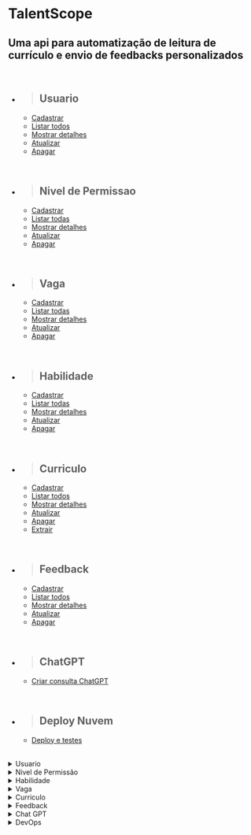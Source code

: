 # TalentScope

## Uma api para automatização de leitura de currículo e envio de feedbacks personalizados

<br/>

- > <h2>Usuario</h2>
  - [Cadastrar](#cadastrar-usuario)
  - [Listar todos](#listar-usuarios)
  - [Mostrar detalhes](#detalhar-um-usuario)
  - [Atualizar](#atualizar-usuario)
  - [Apagar](#apagar-usuario)

<br/>

- > <h2>Nivel de Permissao</h2>
  - [Cadastrar](#nivel-de-permissao)
  - [Listar todas](#listar-niveis-de-permissoes)
  - [Mostrar detalhes](#detalhar-um-nivel-de-permissao)
  - [Atualizar](#atualizar-nivel-de-permissao)
  - [Apagar](#apagar-nivel-de-permissao)

<br/>

- > <h2>Vaga</h2>
  - [Cadastrar](#cadastrar-vaga)
  - [Listar todas](#listar-vagas)
  - [Mostrar detalhes](#detalhar-um-vaga)
  - [Atualizar](#atualizar-vaga)
  - [Apagar](#apagar-vaga)

<br/>

- > <h2>Habilidade</h2>
  - [Cadastrar](#cadastrar-habilidade)
  - [Listar todas](#listar-habilidades)
  - [Mostrar detalhes](#detalhar-uma-habilidade)
  - [Atualizar](#atualizar-habilidade)
  - [Apagar](#apagar-habilidade)

<br/>

- > <h2>Curriculo</h2>
  - [Cadastrar](#cadastrar-curriculo)
  - [Listar todos](#listar-curriculos)
  - [Mostrar detalhes](#detalhar-um-curriculo)
  - [Atualizar](#atualizar-curriculo)
  - [Apagar](#apagar-curriculo)
  - [Extrair](#aextrair-curriculo)

<br/>

- > <h2>Feedback</h2>
  - [Cadastrar](#cadastrar-feedback)
  - [Listar todos](#listar-feedback)
  - [Mostrar detalhes](#detalhar-um-feedback)
  - [Atualizar](#atualizar-feedback)
  - [Apagar](#apagar-feedback)

<br/>

- > <h2>ChatGPT</h2>
  - [Criar consulta ChatGPT](#criar-consulta-chatgpt)

<br/>

- > <h2>Deploy Nuvem</h2>
  - [Deploy e testes](#deploy-testes)

<br/>


<details>
<summary>Usuario</summary>

<br>

<details>
<summary> <b style="color:green">POST</b>/talentScope/usuarios</summary>

<br/>

### Cadastrar usuario

<br/>

### Requisição:

```json
{
  "nome": "Rafael Ferreira",
  "email": "rafael@plusofit.com",
  "senha": "7894562",
	"status": true,
	"dtCriacao": "2023-05-15 10:08:02",
	"dtAlteracao": "",
	"nivelPermissao": {
		"id": 1
	}
}
```

<br/>

### Responses:

`status code: 200`

#### Body: <b>Application/json</b>

```json
{
	"id": 1,
	"nome": "Rafael Ferreira",
	"email": "rafael@plusofit.com",
	"senha": "7894562",
	"status": true,
	"dtCriacao": "2023-05-15 10:08:02",
	"dtAlteracao": null,
	"nivelPermissao": {
		"id": 1,
		"nome": null,
		"descricao": null
	}
}
```

<br/>
<hr>

`status code: 400`

#### Body: <b>Application/json</b>

```json
{
  "retorno": "Mensagem de erro conforme regras de negócios"
}
```

<br/>
</details>

<details>
<summary> <b style="color:cyan">GET</b>/talentScope/usuarios</summary>

<br/>

### Listar usuarios

<br/>

### Responses:

`status code: 200`

#### Body: <b>Application/json</b>

```json
[
	{
		"id": 1,
		"nome": "Rafael Ferreira",
		"email": "rafael@plusofit.com",
		"senha": "7894562",
		"status": true,
		"dtCriacao": "2023-05-15 10:08:02",
		"dtAlteracao": null,
		"nivelPermissao": {
			"id": 1,
			"nome": "Acesso-1",
			"descricao": "Tem permissão somente para leitura dos curriculos e vagas"
		}
	},
	{
		"id": 2,
		"nome": "Isabelle Souza Santos",
		"email": "isabelle.souza@plusofit.com",
		"senha": "123456",
		"status": true,
		"dtCriacao": "2023-05-03 10:08:02",
		"dtAlteracao": null,
		"nivelPermissao": {
			"id": 1,
			"nome": "Acesso-1",
			"descricao": "Tem permissão somente para leitura dos curriculos e vagas"
		}
	}
]
```

<br/>
<hr>

`status code: 204`

#### Body: <b>Application/json</b>

```json
{
  "retorno": "Não há usuarios para retornar"
}
```

<br/>
<hr>

`status code: 400`

#### Body: <b>Application/json</b>

```json
{
  "retorno": "Mensagem de erro conforme regras de negócios"
}
```

</details>

<details>
<summary> <b style="color:cyan">GET</b>/talentScope/usuarios/{id}</summary>

<br/>

### Detalhar um usuario

<br/>

### Responses:

`status code: 200`

#### Body: <b>Application/json</b>

```json
{
	"id": 1,
	"nome": "Rafael Ferreira",
	"email": "rafael@plusofit.com",
	"senha": "7894562",
	"status": true,
	"dtCriacao": "2023-05-15 10:08:02",
	"dtAlteracao": null,
	"nivelPermissao": {
		"id": 1,
		"nome": "Acesso-1",
		"descricao": "Tem permissão somente para leitura dos curriculos e vagas"
	}
}
```

<br/>
<hr>

`status code: 204`

#### Body: <b>Application/json</b>

```json
{
  "retorno": "Usuario não cadastrado"
}
```

<br/>
<hr>

`status code: 400`


```json
{
  "retorno": "Mensagem de erro conforme regras de negócios"
}
```

</details>

<details>
<summary> <b style="color:orange">UPDATE</b>/talentScope/usuarios/{id}</summary>

<br/>

### Atualizar usuario

### Requisição:


```json
{
  "nome": "Rafael Ferreira dos Santos",
  "email": "rafael.santos@plusofit.com",
  "senha": "7894562",
	"status": true,
	"dtCriacao": "2023-05-15 10:08:02",
	"dtAlteracao": "",
	"nivelPermissao": {
		"id": 2
	}
}
```
<br/>

<br/>

### Responses:

`status code: 200`

#### Tipo do body: <b>Application/json</b>

```json
{
	"id": 1,
	"nome": "Rafael Ferreira dos Santos",
	"email": "rafael.santos@plusofit.com",
	"senha": "7894562",
	"status": true,
	"dtCriacao": "2023-05-15 10:08:02",
	"dtAlteracao": null,
	"nivelPermissao": {
		"id": 2,
		"nome": null,
		"descricao": null
	}
}
```
<br/>
<hr>

`status code: 400`

#### Body: <b>Application/json</b>


```json
{
  "retorno": "{Mensagem de erro conforme regra de negocio}"
}
```

</details>

<details>
<summary> <b style="color:red">DELETE</b>/talentScope/usuarios/{id}</summary>

<br/>

### Apagar usuario

<br/>

### Responses:

`status code: 200`

#### Body: <b>Application/json</b>

```json
{
  "retorno": "Usuario apagado com sucesso"
}
```

<br/>
<hr>

`status code: 400`

#### Body: <b>Application/json</b>

```json
{
  "retorno": "Usuario não cadastrado"
}
```

</details>

<br/><br/>

# Campos de Requisição

|       campo       |     tipo    | obrigatório | descrição                                                                                                  |
| :---------------: | :---------: | :---------: | ---------------------------------------------------------------------------------------------------------- |
|        id         |    numeric(10)     |     sim     | Id do usuario                                                                                       |
|       nome        |    varchar(80)     |     sim     | Nome do usuario                                                                                     |
|       email       |    varchar(80)     |     sim     | Email do usuario                                                                                    
|       senha       |    varchar(15)     |     sim     | Senha do usuario. Senha deve conter de 8 a 15 caracteres, no min. 1 letra maiuscula e 1 caractere especial|
|  nivelPermissao  | fk_nivel_permissao |     sim     | Nivel de permissão para utilizar a plataforma                                                       |
|       status       | Boolean(1)  |     sim     | Flag para informar se o usuario esta ativo na plataforma                                                   |
|   dtCriacao    |  Datetime   |     sim     | Data da criação do usuario                                                                                 |
| dtAtualizacao  |  Datetime   |     nao     | Data da atualização do usuario                                                                             |

</details>

<details>
<summary>Nivel de Permissão</summary>

<br>

<details>
<summary> <b style="color:green">POST</b>/talentScope/nivelPermissao</summary>

<br/>

### Cadastrar nivel de permissao

<br/>

### Requisição:

```json
{
	"nome": "Acesso-1",
	"descricao": "Tem permissão somente para leitura"
}
```

```json
{
  "nome": "Administrador",
  "descricao": "Usuário com permissão master"
}
```

<br/>

### Responses:

`status code: 200`

#### Body: <b>Application/json</b>

```json
{
	"id": 1,
	"nome": "Acesso-1",
	"descricao": "Tem permissão somente para leitura"
}
```

```json
{
	"id": 2,
	"nome": "Administrador",
	"descricao": "Usuário com permissão master"
}
```

<br/>
<hr>

`status code: 400`

#### Body: <b>Application/json</b>

```json
{
  "retorno": "Mensagem de erro conforme regras de negócios"
}
```

<br/>
</details>

<details>
<summary> <b style="color:cyan">GET</b>/talentScope/nivelPermissao</summary>

<br/>

### Listar niveis de permissoes

<br/>

### Responses:

`status code: 200`

#### Body: <b>Application/json</b>

```json
[
	{
		"id": 1,
		"nome": "Acesso-1",
		"descricao": "Tem permissão somente para leitura"
	},
	{
		"id": 2,
		"nome": "Administrador",
		"descricao": "Usuário com permissão master"
	}
]
```

<br/>
<hr>

`status code: 204`

#### Body: <b>Application/json</b>

```json
{
  "retorno": "Não há nivel de permissao para retornar"
}
```

<br/>
<hr>

`status code: 400`

#### Body: <b>Application/json</b>

```json
{
  "retorno": "Mensagem de erro conforme regras de negócios"
}
```

</details>

<details>
<summary> <b style="color:cyan">GET</b>/talentScope/nivelPermissao/{id}</summary>

<br/>

### Detalhar um nivel de permissao

<br/>

### Responses:

`status code: 200`

#### Body: <b>Application/json</b>

```json
{
	"id": 1,
	"nome": "Acesso-1",
	"descricao": "Tem permissão somente para leitura"
}
```

<br/>
<hr>

`status code: 204`

#### Body: <b>Application/json</b>

```json
{
  "retorno": "Nivel de permissao não cadastrado"
}
```

<br/>
<hr>

`status code: 400`


```json
{
  "retorno": "Mensagem de erro conforme regras de negócios"
}
```

</details>

<details>
<summary> <b style="color:orange">UPDATE</b>/talentScope/nivelPermissao/{id}</summary>

<br/>

### Atualizar nivel de permissao

### Requisição:


```json
{
	"nome": "Acesso-1",
	"descricao": "Tem permissão somente para leitura dos curriculos e vagas"
}
```
<br/>

<br/>

### Responses:

`status code: 200`

#### Tipo do body: <b>Application/json</b>

```json
{
	"id": 1,
	"nome": "Acesso-1",
	"descricao": "Tem permissão somente para leitura dos curriculos e vagas"
}
```
<br/>
<hr>

`status code: 400`

#### Body: <b>Application/json</b>


```json
{
  "retorno": "{Mensagem de erro conforme regra de negocio}"
}
```

</details>

<details>
<summary> <b style="color:red">DELETE</b>/talentScope/nivelPermissao/{id}</summary>

<br/>

### Apagar nivel de permissao

<br/>

### Responses:

`status code: 200`

#### Body: <b>Application/json</b>

```json
{
  "retorno": "Nivel de permissao apagado com sucesso"
}
```

<br/>
<hr>

`status code: 400`

#### Body: <b>Application/json</b>

```json
{
  "retorno": "Nivel de permissao não cadastrado"
}
```

</details>

<br/><br/>

# Campos de Requisição

|       campo       |     tipo     | obrigatório | descrição                         |
| :---------------: | :----------: | :---------: | ----------------------------------|
|        id         | numeric(3)   |     sim     | Id do nivel de permissao          |
|       nome        | varchar(30)  |     sim     | Nome do usuario                   |
|     descricao     | varchar(250) |     sim     | Descrição do nivel de permissão   |


</details>

<details>
<summary>Habilidade</summary>

<br>

<details>
<summary> <b style="color:green">POST</b>/talentScope/habilidades</summary>

<br/>

### Cadastrar habilidade

<br/>

### Requisição:

```json
{
	"nome": "Experiência com Banco de Dados Oracle SQL"
}
```
```json
{
	"nome": "Experiência com Java, Spring Boot."
}
```

<br/>

### Responses:

`status code: 200`

#### Body: <b>Application/json</b>

```json
{
	"id": 1,
	"nome": "Experiência com Banco de Dados Oracle SQL"
}
```

```json
{
	"id": 2,
	"nome": "Experiência com Java, Spring Boot."
}
```

<br/>
<hr>

`status code: 400`

#### Body: <b>Application/json</b>

```json
{
  "retorno": "Mensagem de erro conforme regras de negócios"
}
```

<br/>
</details>

<details>
<summary> <b style="color:cyan">GET</b>/talentScope/habilidades</summary>

<br/>

### Listar habilidades

<br/>

### Responses:

`status code: 200`

#### Body: <b>Application/json</b>

```json
[
	{
		"id": 1,
		"nome": "Experiência com Banco de Dados Oracle SQL"
	},
	{
		"id": 2,
		"nome": "Experiência com Java, Spring Boot."
	}
]
```

<br/>
<hr>

`status code: 204`

#### Body: <b>Application/json</b>

```json
{
  "retorno": "Não há habilidades para retornar"
}
```

<br/>
<hr>

`status code: 400`

#### Body: <b>Application/json</b>

```json
{
  "retorno": "Mensagem de erro conforme regras de negócios"
}
```

</details>

<details>
<summary> <b style="color:cyan">GET</b>/talentScope/habilidades/{id}</summary>

<br/>

### Detalhar uma habilidade
<br/>

### Responses:

`status code: 200`

#### Body: <b>Application/json</b>

```json
{
	"id": 2,
	"nome": "Experiência com Java, Spring Boot."
}
```

<br/>
<hr>

`status code: 204`

#### Body: <b>Application/json</b>

```json
{
	"timestamp": "2023-09-11T22:45:11.000+00:00",
	"status": 404,
	"error": "Not Found",
	"trace": "br.com.TalentScope.exception.RestNotFoundException......",
	"message": "habilidade não encontrado",
	"path": "/talentScope/habilidades/3"
}
```

<br/>
<hr>

`status code: 400`


```json
{
  "retorno": "Mensagem de erro conforme regras de negócios"
}
```

</details>

<details>
<summary> <b style="color:orange">UPDATE</b>/talentScope/habilidades/{id}</summary>

<br/>

### Atualizar habilidade

### Requisição:


```json
{
	"nome": "2 anos de experiência em Java com spring, JPA Hibernate"
}
```
<br/>

<br/>

### Responses:

`status code: 200`

#### Tipo do body: <b>Application/json</b>

```json
{
	"id": 2,
	"nome": "2 anos de experiência em Java com spring, JPA Hibernate"
}
```
<br/>
<hr>

`status code: 400`

#### Body: <b>Application/json</b>


```json
{
  "retorno": "{Mensagem de erro conforme regra de negocio}"
}
```

</details>

<details>
<summary> <b style="color:red">DELETE</b>/talentScope/habilidade/{id}</summary>

<br/>

### Apagar habilidade

<br/>

### Responses:

`status code: 200`

#### Body: <b>Application/json</b>

```json
{
  "retorno": "Habilidade apagado com sucesso"
}
```

<br/>
<hr>

`status code: 400`

#### Body: <b>Application/json</b>

```json
{
  "retorno": "Habilidade não cadastrado"
}
```

</details>

<br/><br/>

# Campos de Requisição

|       campo       |     tipo     | obrigatório | descrição                         |
| :---------------: | :----------: | :---------: | ----------------------------------|
|        id         | numeric(3)   |     sim     | Id da habilidade        |
|       nome        | varchar(50)  |     sim     | Descrição da habiliade                  |

</details>

<details>
<summary>Vaga</summary>

<br>

<details>
<summary> <b style="color:green">POST</b>/talentScope/vagas</summary>

<br/>

### Cadastrar vaga

<br/>

### Requisição:

```json
{
	"nome": "Analista de Sistemas I",
	"descricaoCargo": "Desenvolver Java Junior",
	"descricaoVaga": "A vaga de desenvolvedor Java requer habilidades em programação orientada a objetos, uso de frameworks como Spring e Hibernate, experiência em testes e depuração de código, trabalho em equipe e conhecimentos em tecnologias relacionadas a aplicações web e bancos de dados.",
	"dtAbertura": "2023-10-09 14:00:00",
	"dtEncerramento": "2023-07-22 17:00:00",
	"usuario":{
		"id": 1
	},
	"habilidades": [
		{
		"id": 1
		}
	]
}
```

<br/>

### Responses:

`status code: 200`

#### Body: <b>Application/json</b>

```json
{
	"id": 1,
	"nome": "Analista de Sistemas I",
	"descricaoCargo": "Desenvolver Java Junior",
	"descricaoVaga": "A vaga de desenvolvedor Java requer habilidades em programação orientada a objetos, uso de frameworks como Spring e Hibernate, experiência em testes e depuração de código, trabalho em equipe e conhecimentos em tecnologias relacionadas a aplicações web e bancos de dados.",
	"dtAbertura": "2023-10-09 14:00:00",
	"dtEncerramento": "2023-07-22 17:00:00",
	"usuario": {
		"id": 1,
		"nome": null,
		"email": null,
		"senha": null,
		"status": null,
		"dtCriacao": null,
		"dtAlteracao": null,
		"nivelPermissao": null
	},
	"habilidades": [
		{
			"id": 1,
			"nome": null
		}
	]
}
```

<br/>
<hr>

`status code: 400`

#### Body: <b>Application/json</b>

```json
{
  "retorno": "Mensagem de erro conforme regras de negócio"
}
```

<br/>
</details>

<details>
<summary> <b style="color:cyan">GET</b>/talentScope/vagas</summary>

<br/>

### Listar vagas

<br/>

### Responses:

`status code: 200`

#### Body: <b>Application/json</b>

```json
[
	{
		"id": 1,
		"nome": "Analista de Sistemas I",
		"descricaoCargo": "Desenvolver Java Junior",
		"descricaoVaga": "A vaga de desenvolvedor Java requer habilidades em programação orientada a objetos, uso de frameworks como Spring e Hibernate, experiência em testes e depuração de código, trabalho em equipe e conhecimentos em tecnologias relacionadas a aplicações web e bancos de dados.",
		"dtAbertura": "2023-10-09 14:00:00",
		"dtEncerramento": "2023-07-22 17:00:00",
		"usuario": {
			"id": 1,
			"nome": "Rafael Ferreira dos Santos",
			"email": "rafael.santos@plusofit.com",
			"senha": "7894562",
			"status": true,
			"dtCriacao": "2023-05-15 10:08:02",
			"dtAlteracao": null,
			"nivelPermissao": {
				"id": 2,
				"nome": "Administrador",
				"descricao": "Usuário com permissão master"
			}
		},
		"habilidades": [
			{
				"id": 1,
				"nome": "Experiência com Banco de Dados Oracle SQL"
			}
		]
	},
	{
		"id": 2,
		"nome": "Analista de Dados",
		"descricaoCargo": "Analista de dados Senior",
		"descricaoVaga": "Estamos em busca de um Analista de Dados talentoso e apaixonado por números para se juntar à nossa equipe. O candidato ideal será responsável por coletar, analisar e interpretar dados, transformando-os em informações valiosas para orientar a tomada de decisões estratégicas da empresa. Você trabalhará em estreita colaboração com outras equipes para identificar tendências, padrões e insights que impulsionarão nosso negócio.",
		"dtAbertura": "2023-10-15 15:00:00",
		"dtEncerramento": "2023-12-22 17:00:00",
		"usuario": {
			"id": 1,
			"nome": "Rafael Ferreira dos Santos",
			"email": "rafael.santos@plusofit.com",
			"senha": "7894562",
			"status": true,
			"dtCriacao": "2023-05-15 10:08:02",
			"dtAlteracao": null,
			"nivelPermissao": {
				"id": 2,
				"nome": "Administrador",
				"descricao": "Usuário com permissão master"
			}
		},
		"habilidades": [
			{
				"id": 1,
				"nome": "Experiência com Banco de Dados Oracle SQL"
			}
		]
	}
]
```

<br/>
<hr>

`status code: 204`

#### Body: <b>Application/json</b>

```json
{
  "retorno": "Não há vagas para retornar"
}
```

<br/>
<hr>

`status code: 400`

#### Body: <b>Application/json</b>

```json
{
  "retorno": "Mensagem de erro conforme regras de negócios"
}
```

</details>

<details>
<summary> <b style="color:cyan">GET</b>/talentScope/vagas/{id}</summary>
<br/>

### Detalhar uma vaga

<br/>

### Responses:

`status code: 200`

#### Tipo do body: <b>Application/json</b>

```json
{
	"id": 1,
	"nome": "Analista de Sistemas I",
	"descricaoCargo": "Desenvolver Java Junior",
	"descricaoVaga": "A vaga de desenvolvedor Java requer habilidades em programação orientada a objetos, uso de frameworks como Spring e Hibernate, experiência em testes e depuração de código, trabalho em equipe e conhecimentos em tecnologias relacionadas a aplicações web e bancos de dados.",
	"dtAbertura": "2023-10-09 14:00:00",
	"dtEncerramento": "2023-07-22 17:00:00",
	"usuario": {
		"id": 1,
		"nome": "Rafael Ferreira dos Santos",
		"email": "rafael.santos@plusofit.com",
		"senha": "7894562",
		"status": true,
		"dtCriacao": "2023-05-15 10:08:02",
		"dtAlteracao": null,
		"nivelPermissao": {
			"id": 2,
			"nome": "Administrador",
			"descricao": "Usuário com permissão master"
		}
	},
	"habilidades": [
		{
			"id": 1,
			"nome": "Experiência com Banco de Dados Oracle SQL"
		}
	]
}
```

<br/>
<hr>

`status code: 204`

#### Body: <b>Application/json</b>

```json
{
  "retorno": "Vaga não cadastrada"
}
```

<br/>
<hr>

`status code: 400`


```json
{
  "retorno": "Mensagem de erro conforme regras de negócios"
}
```

</details>

<details>
<summary> <b style="color:orange">UPDATE</b>/talentScope/vagas/{id}</summary>

<br/>

### Atualizar vaga

### Requisição:


```json
{
	"nome": "Analista de Dados II",
	"descricaoCargo": "Analista de dados Pleno",
	"descricaoVaga": "Estamos em busca de um Analista de Dados talentoso e apaixonado por números para se juntar à nossa equipe. O candidato ideal será responsável por coletar, analisar e interpretar dados, transformando-os em informações valiosas para orientar a tomada de decisões estratégicas da empresa. Você trabalhará em estreita colaboração com outras equipes para identificar tendências, padrões e insights que impulsionarão nosso negócio.",
	"dtAbertura": "2023-10-15 15:00:00",
	"dtEncerramento": "2023-12-22 17:00:00",
	"usuario":{
		"id": 1
	},
	"habilidades": [
		{
		"id": 1
		}
	]
}	"usuario":{
		"id": 2
	},
	"habilidades": [
		{
		"id": 1
		}
	]
}
```
<br/>

<br/>

### Responses:

`status code: 200`

#### Body: <b>Application/json</b>

```json
{
	"id": 2,
	"nome": "Analista de Dados II",
	"descricaoCargo": "Analista de dados Pleno",
	"descricaoVaga": "Estamos em busca de um Analista de Dados talentoso e apaixonado por números para se juntar à nossa equipe. O candidato ideal será responsável por coletar, analisar e interpretar dados, transformando-os em informações valiosas para orientar a tomada de decisões estratégicas da empresa. Você trabalhará em estreita colaboração com outras equipes para identificar tendências, padrões e insights que impulsionarão nosso negócio.",
	"dtAbertura": "2023-10-15 15:00:00",
	"dtEncerramento": "2023-12-22 17:00:00",
	"usuario": {
		"id": 1,
		"nome": null,
		"email": null,
		"senha": null,
		"status": null,
		"dtCriacao": null,
		"dtAlteracao": null,
		"nivelPermissao": null
	},
	"habilidades": [
		{
			"id": 1,
			"nome": null
		}
	]
}
```
<br/>
<hr>

`status code: 400`

#### Body: <b>Application/json</b>


```json
{
  "retorno": "Vaga não cadastrada"
}
```

</details>

<details>
<summary> <b style="color:red">DELETE</b>/talentScope/vaga/{id}</summary>

<br/>

### Apagar vaga

<br/>

### Responses:

`status code: 200`

#### Body: <b>Application/json</b>

```json
{
  "retorno": "Vaga apagada com sucesso"
}
```

<br/>
<hr>

`status code: 400`

#### Body: <b>Application/json</b>

```json
{
  "retorno": "Vaga não cadastrada"
}
```

</details>

<br/><br/>

# Campos de Requisição

|         campo       |   tipo        | obrigatório | descrição |
| :-----------------: | :-----------: | :---------: | ---------------------------------------- |
|          id         |  numeric(10)  |     sim     | Id da vaga                               |
|         nome        |  varchar(80)  |     sim     | Nome da vaga                             |
|       descricaoCargo     |    varchar    |     sim     | Descrição do cargo                       |
|       descricaoVaga     |    varchar    |     sim     | Descrição da vaga                      |
|     dtAbertura   |   Datetime    |     sim     | Data da abertura da vaga                 |
|  dtEncerramento  |   Datetime    |     sim     | Data do encerramento da vaga             |
|       usuarios      |  fk_usuario   |     sim     | Um usuario pode ter varias vagas         |
|      habilidades    | fk_habilidade |     sim     | Uma vaga pode ter várias habilidades     |

</details>

<details>
<summary>Curriculo</summary>

<br>

<details>
<summary> <b style="color:green">POST</b> /talentScope/feedback/{feedbackId}/curriculos</summary>

<br/>

### Cadastrar curriculo

<br/>

### Requisição:

```json
{
	"arquivo": "curriculo-ritacassia.pdf",
	"dtEnvioCurriculo": "2023-05-03 10:08:02",
	"nomeCandidato": "Rita de Cassia",
	"email": "rita.cassia@email.com",
	"vaga": {
		"id": 1
	}
}
```

<br/>

### Responses:

`status code: 200`

#### Body: <b>Application/json</b>
```json
{
	"id": 1,
	"arquivo": "curriculo-ritacassia.pdf",
	"dtEnvioCurriculo": "2023-05-03 10:08:02",
	"nomeCandidato": "Rita de Cassia",
	"email": "rita.cassia@email.com",
	"vaga": {
		"id": 1,
		"nome": null,
		"descricaoCargo": null,
		"salario": null,
		"dtAbertura": null,
		"dtEncerramento": null,
		"dtProgEnvioFeedback": null,
		"usuario": null,
		"habilidades": null
	},
	"feedback": {
		"id": 1,
		"feedback": "Parabéns! Você passou para a proxima fase!",
		"aprovado": true,
		"dtAnalise": "2023-05-03 10:08:02",
		"envioFeedback": true,
		"dtEnvioFeedback": "2023-05-03 12:00:00"
	}
}
```

<br/>
<hr>

`status code: 400`

#### Body: <b>Application/json</b>

```json
{
  "retorno": "Mensagem de erro conforme regras de negócios"
}
```

<br/>
</details>

<details>
<summary> <b style="color:cyan">GET</b>/talentScope/curriculos</summary>

<br/>

### Listar curriculos

<br/>

### Responses:

`status code: 200`

#### Body: <b>Application/json</b>

```json
[
	{
		"id": 1,
		"arquivo": "curriculo-ritacassia.pdf",
		"dtEnvioCurriculo": "2023-05-03 10:08:02",
		"nomeCandidato": "Rita de Cassia",
		"email": "rita.cassia@email.com",
		"vaga": {
			"id": 1,
			"nome": "Desenvolvedor Java",
			"descricaoCargo": "Programação orientada a objetos, uso de frameworks Spring, experiência em testes, trabalho em equipe, aplicações web e bancos de dados.",
			"salario": 6000.00,
			"dtAbertura": "2023-05-03 12:00:00",
			"dtEncerramento": "2023-07-03 12:00:00",
			"dtProgEnvioFeedback": "2023-05-20 16:00:00",
			"usuario": {
				"id": 1,
				"nome": "Isabelle Souza Santos",
				"email": "isabelle.souza@plusofit.com",
				"senha": "123456",
				"status": true,
				"dtCriacao": "2023-05-03 10:08:02",
				"dtAlteracao": null,
				"nivelPermissao": {
					"id": 1,
					"nome": "Administrador",
					"descricao": "Permissão total."
				}
			},
			"habilidades": [
				{
					"id": 1,
					"nome": "Experiencia de 2 anos"
				},
				{
					"id": 2,
					"nome": "2 anos de experiência em Java com spring, JPA Hibernate"
				}
			]
		},
		"feedback": {
			"id": 1,
			"feedback": "Parabéns! Você passou para a proxima fase!",
			"aprovado": true,
			"dtAnalise": "2023-05-03 10:08:02",
			"envioFeedback": true,
			"dtEnvioFeedback": "2023-05-03 12:00:00"
		}
	},
	{
		"id": 2,
		"arquivo": "rafael-cv.pdf",
		"dtEnvioCurriculo": "2023-05-05 12:03:04",
		"nomeCandidato": "Rafael Ferreira",
		"email": "rafaelFerreira@email.com",
		"vaga": {
			"id": 1,
			"nome": "Desenvolvedor Java",
			"descricaoCargo": "Programação orientada a objetos, uso de frameworks Spring, experiência em testes, trabalho em equipe, aplicações web e bancos de dados.",
			"salario": 6000.00,
			"dtAbertura": "2023-05-03 12:00:00",
			"dtEncerramento": "2023-07-03 12:00:00",
			"dtProgEnvioFeedback": "2023-05-20 16:00:00",
			"usuario": {
				"id": 1,
				"nome": "Isabelle Souza Santos",
				"email": "isabelle.souza@plusofit.com",
				"senha": "123456",
				"status": true,
				"dtCriacao": "2023-05-03 10:08:02",
				"dtAlteracao": null,
				"nivelPermissao": {
					"id": 1,
					"nome": "Administrador",
					"descricao": "Permissão total."
				}
			},
			"habilidades": [
				{
					"id": 1,
					"nome": "Experiencia de 2 anos"
				},
				{
					"id": 2,
					"nome": "2 anos de experiência em Java com spring, JPA Hibernate"
				}
			]
		},
		"feedback": {
			"id": 1,
			"feedback": "Parabéns! Você passou para a proxima fase!",
			"aprovado": true,
			"dtAnalise": "2023-05-03 10:08:02",
			"envioFeedback": true,
			"dtEnvioFeedback": "2023-05-03 12:00:00"
		}
	}
]
```

<br/>
<hr>

`status code: 204`

#### Body: <b>Application/json</b>

```json
{
  "retorno": "Não há curriculos para retornar"
}
```

<br/>
<hr>

`status code: 400`

#### Body: <b>Application/json</b>

```json
{
  "retorno": "Mensagem de erro conforme regras de negócios"
}
```

</details>

<details>
<summary> <b style="color:cyan">GET</b>/talentScope/curriculos/{id}</summary>

### Detalhes um curriculo

<br/>

### Responses:

`status code: 200`

#### Body: <b>Application/json</b>

```json
{
	"id": 1,
	"arquivo": "curriculo-ritacassia.pdf",
	"dtEnvioCurriculo": "2023-05-03 10:08:02",
	"nomeCandidato": "Rita de Cassia",
	"email": "rita.cassia@email.com",
	"vaga": {
		"id": 1,
		"nome": "Desenvolvedor Java",
		"descricaoCargo": "Programação orientada a objetos, uso de frameworks Spring, experiência em testes, trabalho em equipe, aplicações web e bancos de dados.",
		"salario": 6000.00,
		"dtAbertura": "2023-05-03 12:00:00",
		"dtEncerramento": "2023-07-03 12:00:00",
		"dtProgEnvioFeedback": "2023-05-20 16:00:00",
		"usuario": {
			"id": 1,
			"nome": "Isabelle Souza Santos",
			"email": "isabelle.souza@plusofit.com",
			"senha": "123456",
			"status": true,
			"dtCriacao": "2023-05-03 10:08:02",
			"dtAlteracao": null,
			"nivelPermissao": {
				"id": 1,
				"nome": "Administrador",
				"descricao": "Permissão total."
			}
		},
		"habilidades": [
			{
				"id": 1,
				"nome": "Experiencia de 2 anos"
			},
			{
				"id": 2,
				"nome": "2 anos de experiência em Java com spring, JPA Hibernate"
			}
		]
	},
	"feedback": {
		"id": 1,
		"feedback": "Parabéns! Você passou para a proxima fase!",
		"aprovado": true,
		"dtAnalise": "2023-05-03 10:08:02",
		"envioFeedback": true,
		"dtEnvioFeedback": "2023-05-03 12:00:00"
	}
}
```

<br/>
<hr>

`status code: 204`

#### Body: <b>Application/json</b>

```json
{
  "retorno": "Curriculo não cadastrado"
}
```

<br/>
<hr>

`status code: 400`


```json
{
  "retorno": "Mensagem de erro conforme regras de negócios"
}
```

</details>

<details>
<summary> <b style="color:orange">UPDATE</b> /talentScope/feedback/{feedbackId}/curriculos/{id}</summary>

<br/>

### Atualizar curriculo

### Requisição:


```json
{
	"arquivo": "rafael-cv.pdf",
	"dtEnvioCurriculo": "2023-05-05 12:03:04",
	"nomeCandidato": "Rafael Ferreira",
	"email": "rafaelFerreira@email.com",
	"vaga": {
		"id": 1
	}
}
```
<br/>

<br/>

### Responses:

`status code: 200`

#### Tipo do body: <b>Application/json</b>

```json
{
  "id": 1,
  "arquivo": "Igor.pdf",
  "data_envio": "08/04/2023 - 09:04:35",
  "nome_candidato": "Igor Oliveira",
  "email_candidato": "igor@gmail.com",
  "vaga":
    {
      "nome": "Desenvolvedor Java"
    },
  "feedback":
    {
      "id": 1,
      "descricao": "Parabéns! Você foi aprovado",
      "resultado": true,
      "data_analise": "08/04/2023 - 09:10:35",
      "envio": true,
      "data_programada": "15/04/2023 - 18:00:00",
      "data_envio_feedback": "15/04/2023 - 18:00:00"
    }
},
```
<br/>
<hr>

`status code: 400`

#### Body: <b>Application/json</b>


```json
{
  "retorno": "{Mensagem de erro conforme regra de negócio}"
}
```

</details>

<details>
<summary> <b style="color:red">DELETE</b>/talentScope/curriculo/{id}</summary>

<br/>

### Apagar curriculo

<br/>

### Responses:

`status code: 200`

#### Body: <b>Application/json</b>

```json
{
  "retorno": "Curriculo apagado com sucesso"
}
```

<br/>
<hr>

`status code: 400`

#### Body: <b>Application/json</b>

```json
{
  "retorno": "Curriculo não cadastrado"
}
```

</details>

<details>
<summary> <b style="color:cyan">GET</b>/talentScope/extract</summary>

<br/>

### Extrair curriculo

<br/>

### Responses:

`status code: 200`

#### Body: <b>Application/json</b>

```
"Extração do currículo em PDF concluída com sucesso!"
```

<br/>
<hr>

`status code: 400`

#### Body: <b>Application/json</b>

```
"Extração não realizada"
```

</details>

<br/><br/>

# Campos de Requisição

|       campo       |     tipo    | obrigatório | descrição                                 |
| :---------------: | :---------: | :---------: | ------------------------------------------|
|        id         |     int     |     sim     | Id do curriculo                           |
|      arquivo      |    blob     |     sim     | Curriculo anexado                         |
|    dtEnvioCurriculo     |    Date     |     sim     | Data do envio do currículo                |
|  nomeCandidato   | varchar(50) |     sim     | Nome do candidato                         |
|  email  | varchar(80) |     sim     | Email do candidato                        |
|       vaga        |   fk_vaga   |     sim     | Vaga em que o curriculo esta relacionado                              |
|     feedback      | fk_feedback |     sim     | Feedback do curriculo |


</details>

<details>
<summary>Feedback</summary>

<br>

<details>
<summary> <b style="color:green">POST</b> /talentScope/feedback</summary>

<br/>

### Cadastrar feedback

<br/>

### Requisição:

```json
{
	"feedback": "Parabéns! Você passou para a proxima fase!",
	"aprovado": true,
	"dtAnalise": "2023-05-03 10:08:02",
	"envioFeedback": true,
	"dtEnvioFeedback": "2023-05-03 12:00:00"
}
```

<br/>

### Responses:

`status code: 200`

#### Body: <b>Application/json</b>
```json
{
	"id": 1,
	"feedback": "Parabéns! Você passou para a proxima fase!",
	"aprovado": true,
	"dtAnalise": "2023-05-03 10:08:02",
	"envioFeedback": true,
	"dtEnvioFeedback": "2023-05-03 12:00:00"
}
```

<br/>
<hr>

`status code: 400`

#### Body: <b>Application/json</b>

```json
{
  "retorno": "Mensagem de erro conforme regras de negócios"
}
```

<br/>
</details>

<details>
<summary> <b style="color:cyan">GET</b>/talentScope/feedback</summary>

<br/>

### Listar feedbacks

<br/>

### Responses:

`status code: 200`

#### Body: <b>Application/json</b>

```json
[
	{
		"id": 1,
		"feedback": "Parabéns! Você passou para a proxima fase!",
		"aprovado": true,
		"dtAnalise": "2023-05-03 10:08:02",
		"envioFeedback": true,
		"dtEnvioFeedback": "2023-05-03 12:00:00"
	},
	{
		"id": 2,
		"feedback": "Infelizmente você não foi selecionado para a proxima fase devido não ter a experiencia necessária que a vaga necessita. Não desista, você está no caminho certo.",
		"aprovado": false,
		"dtAnalise": "2023-05-15 10:08:02",
		"envioFeedback": true,
		"dtEnvioFeedback": "2023-05-03 12:00:00"
	}
]
```

<br/>
<hr>

`status code: 204`

#### Body: <b>Application/json</b>

```json
{
  "retorno": "Não há feedbacks para retornar"
}
```

<br/>
<hr>

`status code: 400`

#### Body: <b>Application/json</b>

```json
{
  "retorno": "Mensagem de erro conforme regras de negócios"
}
```

</details>

<details>
<summary> <b style="color:cyan">GET</b>/talentScope/feedback/{id}</summary>

### Detalhes um feedback

<br/>

### Responses:

`status code: 200`

#### Body: <b>Application/json</b>

```json
{
	"id": 1,
	"feedback": "Parabéns! Você passou para a proxima fase!",
	"aprovado": true,
	"dtAnalise": "2023-05-03 10:08:02",
	"envioFeedback": true,
	"dtEnvioFeedback": "2023-05-03 12:00:00"
}
```

<br/>
<hr>

`status code: 204`

#### Body: <b>Application/json</b>

```json
{
  "retorno": "Feedback não cadastrado"
}
```

<br/>
<hr>

`status code: 400`


```json
{
  "retorno": "Mensagem de erro conforme regras de negócios"
}
```

</details>

<details>
<summary> <b style="color:orange">UPDATE</b> /talentScope/feedback/{id}</summary>

<br/>

### Atualizar feedback

### Requisição:


```json
{
	"feedback": "Parabéns! Você foi aprovada para a próxima fase",
	"aprovado": true,
	"dtAnalise": "2023-05-03 10:08:02",
	"envioFeedback": true,
	"dtEnvioFeedback": "2023-05-20 16:00:00"
}
```
<br/>

<br/>

### Responses:

`status code: 200`

#### Tipo do body: <b>Application/json</b>

```json
{
	"id": 1,
	"feedback": "Parabéns! Você foi aprovada para a próxima fase",
	"aprovado": true,
	"dtAnalise": "2023-05-03 10:08:02",
	"envioFeedback": true,
	"dtEnvioFeedback": "2023-05-20 16:00:00"
}
```
<br/>
<hr>

`status code: 400`

#### Body: <b>Application/json</b>


```json
{
  "retorno": "{Mensagem de erro conforme regra de negócio}"
}
```

</details>

<details>
<summary> <b style="color:red">DELETE</b>/talentScope/feedback/{id}</summary>

<br/>

### Apagar feedback

<br/>

### Responses:

`status code: 200`

#### Body: <b>Application/json</b>

```json
{
  "retorno": "Feedback apagado com sucesso"
}
```

<br/>
<hr>

`status code: 400`

#### Body: <b>Application/json</b>

```json
{
  "retorno": "Feedback não cadastrado"
}
```

</details>

<br/><br/>

# Campos de Requisição

|       campo       |     tipo    | obrigatório | descrição                                 |
| :---------------: | :---------: | :---------: | ------------------------------------------|
|        id         |     int     |     sim     | Id do feedback                         |
|      feedback      |    clob     |     sim     | Descrição do feedback que será enviado ao candidato                      |
|    dtAnalise     |    Date     |     sim     | Data da análise do curriculo                |
|  envioFeedback   | boolean |     sim     | Indica se o feedback foi enviado ou não                       |
|  dtEnvioFeedback  | Date |     não     | Data em que o feedback foi enviado                        |

</details>

<details>
<summary>Chat GPT</summary>

<br>

<summary> <b style="color:green">POST</b>/talentScope/chatgpt/text</summary>

<br/>

### Criar consulta ChatGPT

<br/>

### Responses:

`status code: 200`

#### Body: <b>Application/json</b>

```json
{
	"texto": "Ana Cristina Ferreira ana.cristina.ferreira@email.com.br (XX) 99999-9999 linkedin.com/in/acferreira Programadora ousada com conhecimentos de C#, C++ e Python. Recém formada em TI na Universidade X com média 9,5, trabalhei como programadora em C# voluntário no Vídeo Game X. Nosso projeto recebeu o prêmio de melhor jogo independente brasileiro. Busco combinar o que aprendi na indústria do vídeo game com o que aprendi na faculdade para criar código inovadores para os clientes da Empresa X. Experiência como voluntária Programadora em C# Vídeo Game X (de janeiro de 2019 até fevereiro de 2020) Implementei as mecânicas do jogo no motor gráfico Unity 3D; Programei a inteligência artificial dos inimigos do jogo; Importei diversos tipos de arquivos como áudio, texturas e objetos 3D no jogo. Colaborei com designers e artistas. Principal conquista: Recebemos análises positivas de 95% dos jogadores. Formação acadêmica Bacharelado em TI Universidade X (fevereiro de 2020) Presidente do clube de estudos de design de jogos; Aula favorita: Modelagem de dados. Fiz aulas de inteligência artificial como atividade extracurricular. Principais conquistas: Me formei como orador da turma; Tirei nota 10 no meu TCC. Competências e habilidades Trabalho em equipe, adquirida após trabalhar como voluntário no Vídeo Game X; Design de sistemas, adquirida após fazer um curso na Escola X; Gamificação, adquirida após colaborar com o game designer do Vídeo Game X; Inglês avançado, adquirida após me formar no Curso de Inglês X; Espanhol intermediário, adquirido ao fazer aulas no Curso de Espanhol X. Informações adicionais Vencedora do Game Jam 2019 da Universidade X; Apaixonada por arte e criatividade. Anaisando o curriculo acima para uma vaga que tem essa descrição: A vaga de desenvolvedor Java requer habilidades em programação orientada a objetos, uso de frameworks como Spring e Hibernate, experiência em testes e depuração de código, trabalho em equipe e conhecimentos em tecnologias relacionadas a aplicações web e bancos de dados. E requer essas habilidades: Banco de dados Oracle, 2 anos de experiência em Java com spring, JPA Hibernate. Com base na vaga e habilidades, analisando o curriculo, em um ranking de 1 a 5, qual é a posição desse candidato para essa vaga? Retorne também o nome do candidato e o e-mail. Retorne o ranking, o nome e o e-mail do candidato exatamente nessa ordem, e exatamente como no exemplo: ranking:5|nome:joao|email:joao@email"
}
```

<br/>
<hr>


### Responses:

`status code: 200`

#### Tipo do body: <b>Application/json</b>

```json
[
	{
		"text": ".com.\n\nRanking:2|Nome:Ana Cristina Ferreira|Email:ana.cristina.ferreira@email.com.br",
		"index": 0,
		"logprobs": null,
		"finish_reason": "stop"
	}
]
```

`status code: 400`

#### Body: <b>Application/json</b>

```
Incorrect API key provided: sk-NytsI***************************************o1M0. You can find your API key at https://platform.openai.com/account/api-keys.
```

```
You exceeded your current quota, please check your plan and billing details.
```


<br/><br/>

# Campo de Requisição

|       campo       |     tipo    | obrigatório | descrição                                 |
| :---------------: | :---------: | :---------: | ------------------------------------------|
|        texto         |     string     |     sim     | Texto que vai na consulta para o Chat GPT |

</details>

<details>
<summary>DevOps</summary>

## Benefícios
- [Veja os benefícios da aplicação em nuvem](https://www.canva.com/design/DAFuRHPwQGQ/1K0VD-khZl63pLQ9myj2tw/view?utm_content=DAFuRHPwQGQ&utm_campaign=designshare&utm_medium=link&utm_source=publishsharelink)


## Pré-requisitos para rodar a aplicação

Antes de começar, certifique-se de ter o seguinte instalado e configurado:

- [Azure Cli](https://learn.microsoft.com/pt-br/cli/azure/install-azure-cli)
- [Maven](https://maven.apache.org/download.cgi)

## Configuração

1. Clone o repositório do projeto:

   ```bash
   git clone https://github.com/Plusoft-Challenge/TalentScope-backend
   cd TalentScope-backend
	 ```

2. Faça o login no Azure:

   ```bash
   az login
	 ```

4. Rodar a aplicação:

   ```bash
	Infelizmente não conseguimos rodar a aplicação na nuvem :(
		Tivemos muitos problemas com a conexão/permissão do Azure.
	 ```


</details>